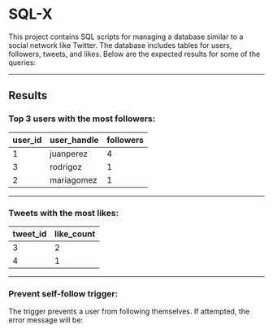 # SQL-X

This project contains SQL scripts for managing a database similar to a social network like Twitter. The database includes tables for users, followers, tweets, and likes. Below are the expected results for some of the queries:

---

## Results

### Top 3 users with the most followers:
| user_id | user_handle   | followers |
|---------|---------------|-----------|
| 1       | juanperez     | 4         |
| 3       | rodrigoz      | 1         |
| 2       | mariagomez    | 1         |

---

### Tweets with the most likes:
| tweet_id | like_count |
|----------|------------|
| 3        | 2          |
| 4        | 1          |

---

### Prevent self-follow trigger:
The trigger prevents a user from following themselves. If attempted, the error message will be:

